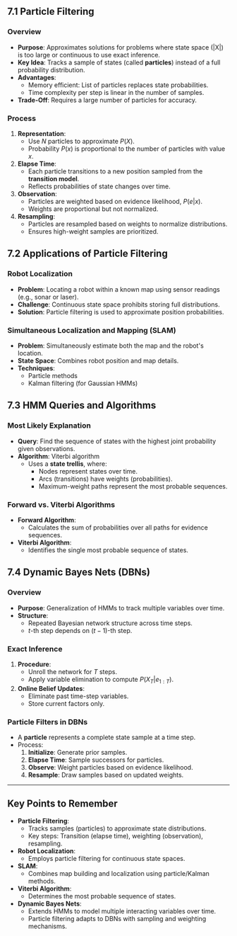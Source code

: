 ## 7.1 Particle Filtering
### Overview
- **Purpose**: Approximates solutions for problems where state space \(|X|\) is too large or continuous to use exact inference.
- **Key Idea**: Tracks a sample of states (called **particles**) instead of a full probability distribution.
- **Advantages**: 
  - Memory efficient: List of particles replaces state probabilities.
  - Time complexity per step is linear in the number of samples.
- **Trade-Off**: Requires a large number of particles for accuracy.

### Process
1. **Representation**:
   - Use $N$ particles to approximate $P(X)$.
   - Probability $P(x)$ is proportional to the number of particles with value $x$.
2. **Elapse Time**:
   - Each particle transitions to a new position sampled from the **transition model**.
   - Reflects probabilities of state changes over time.
3. **Observation**:
   - Particles are weighted based on evidence likelihood, $P(e|x)$.
   - Weights are proportional but not normalized.
4. **Resampling**:
   - Particles are resampled based on weights to normalize distributions.
   - Ensures high-weight samples are prioritized.

## 7.2 Applications of Particle Filtering
### **Robot Localization**
- **Problem**: Locating a robot within a known map using sensor readings (e.g., sonar or laser).
- **Challenge**: Continuous state space prohibits storing full distributions.
- **Solution**: Particle filtering is used to approximate position probabilities.

### **Simultaneous Localization and Mapping (SLAM)**
- **Problem**: Simultaneously estimate both the map and the robot's location.
- **State Space**: Combines robot position and map details.
- **Techniques**:
  - Particle methods
  - Kalman filtering (for Gaussian HMMs)

## 7.3 HMM Queries and Algorithms
### Most Likely Explanation
- **Query**: Find the sequence of states with the highest joint probability given observations.
- **Algorithm**: Viterbi algorithm
  - Uses a **state trellis**, where:
    - Nodes represent states over time.
    - Arcs (transitions) have weights (probabilities).
    - Maximum-weight paths represent the most probable sequences.

### Forward vs. Viterbi Algorithms
- **Forward Algorithm**:
  - Calculates the sum of probabilities over all paths for evidence sequences.
- **Viterbi Algorithm**:
  - Identifies the single most probable sequence of states.

## 7.4 Dynamic Bayes Nets (DBNs)
### Overview
- **Purpose**: Generalization of HMMs to track multiple variables over time.
- **Structure**:
  - Repeated Bayesian network structure across time steps.
  - $t$-th step depends on $(t-1)$-th step.

### Exact Inference
1. **Procedure**:
   - Unroll the network for $T$ steps.
   - Apply variable elimination to compute $P(X_T|e_{1:T})$.
2. **Online Belief Updates**:
   - Eliminate past time-step variables.
   - Store current factors only.

### Particle Filters in DBNs
- A **particle** represents a complete state sample at a time step.
- Process:
  1. **Initialize**: Generate prior samples.
  2. **Elapse Time**: Sample successors for particles.
  3. **Observe**: Weight particles based on evidence likelihood.
  4. **Resample**: Draw samples based on updated weights.

---

## Key Points to Remember
- **Particle Filtering**:
  - Tracks samples (particles) to approximate state distributions.
  - Key steps: Transition (elapse time), weighting (observation), resampling.
- **Robot Localization**:
  - Employs particle filtering for continuous state spaces.
- **SLAM**:
  - Combines map building and localization using particle/Kalman methods.
- **Viterbi Algorithm**:
  - Determines the most probable sequence of states.
- **Dynamic Bayes Nets**:
  - Extends HMMs to model multiple interacting variables over time.
  - Particle filtering adapts to DBNs with sampling and weighting mechanisms.